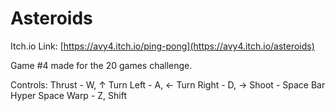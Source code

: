 # Asteroids
Itch.io Link: [https://avy4.itch.io/ping-pong](https://avy4.itch.io/asteroids)

Game #4 made for the 20 games challenge.

Controls:
Thrust - W, ↑ 
Turn Left - A, ←
Turn Right - D,  →
Shoot - Space Bar
Hyper Space Warp - Z, Shift
